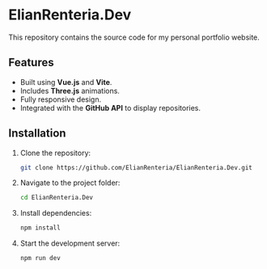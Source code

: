 
# ElianRenteria.Dev

This repository contains the source code for my personal portfolio website.

## Features

- Built using **Vue.js** and **Vite**.
- Includes **Three.js** animations.
- Fully responsive design.
- Integrated with the **GitHub API** to display repositories.

## Installation

1. Clone the repository:
   ```bash
   git clone https://github.com/ElianRenteria/ElianRenteria.Dev.git
   ```
2. Navigate to the project folder:
   ```bash
   cd ElianRenteria.Dev
   ```
3. Install dependencies:
   ```bash
   npm install
   ```
4. Start the development server:
   ```bash
   npm run dev
   ```

